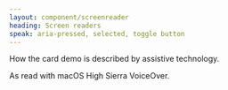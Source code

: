 ```yaml
---
layout: component/screenreader
heading: Screen readers
speak: aria-pressed, selected, toggle button
---
```



How the card demo is described by assistive technology.

As read with macOS High Sierra VoiceOver.
